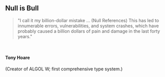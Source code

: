 
## Null is Bull

> "I call it my billion-dollar mistake ... (Null References) This has led to innumerable errors, vulnerabilities, and system crashes, which have probably caused a billion dollars of pain and damage in the last forty years."

<br>

#### Tony Hoare 
(Creator of ALGOL W; first comprehensive type system.)
